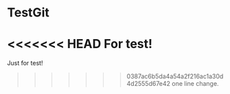 # TestGit
<<<<<<< HEAD
For test!  
=======
Just for test!  
>>>>>>> 0387ac6b5da4a54a2f216ac1a30d4d2555d67e42
one line change.
